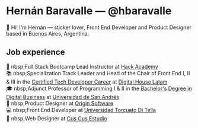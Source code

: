 # Hernán Baravalle — @hbaravalle
👋 Hi! I'm Hernán — sticker lover, Front End Developer and Product Designer based in Buenos Aires, Argentina.

## Job experience
💪 nbsp;Full Stack Bootcamp Lead Instructor at [Hack Academy](https://ha.dev)\
📚 nbsp;Specialization Track Leader and Head of the Chair of Front End I, II & III in the [Certified Tech Developer Career](https://www.digitalhouse.com/ar/landing/descarga-de-programa-certified-tech-developer) at [Digital House Latam](https://www.digitalhouse.com/)\
🎓 nbsp;Adjunct Professor of Programming I & II in the [Bachelor's Degree in Digital Business](https://udesa.edu.ar/escuela-de-negocios/licenciatura-en-negocios-digitales) at [Universidad de San Andrés](https://udesa.edu.ar/)\
📝 nbsp;Product Designer at [Origin Software](https://www.originsw.com/)\
💻 nbsp;Front End Developer at [Universidad Torcuato Di Tella](https://www.utdt.edu/)\
🎨 nbsp;Web Designer at [Cus Cus Estudio](http://cuscusdesign.com.ar/)
